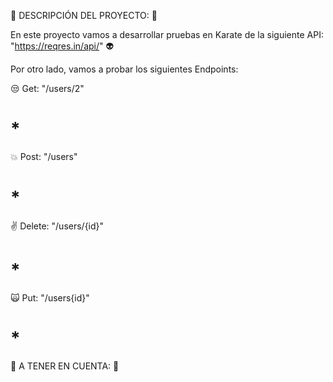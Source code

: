:herb: DESCRIPCIÓN DEL PROYECTO: :herb:

En este proyecto vamos a desarrollar pruebas en Karate de la siguiente API: "https://reqres.in/api/" :alien:

Por otro lado, vamos a probar los siguientes Endpoints:

:unamused: Get: "/users/2"
# *
:boom: Post: "/users"
# *
:v: Delete: "/users/{id}"
# *
:scream_cat: Put: "/users{id}"
# *

:calling: A TENER EN CUENTA: :calling:



